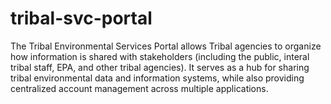 # tribal-svc-portal
The Tribal Environmental Services Portal allows Tribal agencies to organize how information is shared with stakeholders (including the public, interal tribal staff, EPA, and other tribal agencies). It serves as a hub for sharing tribal environmental data and information systems, while also providing centralized account management across multiple applications.
